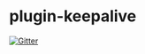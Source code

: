 # plugin-keepalive

[![Gitter](https://badges.gitter.im/NextDom/plugin-keepalive.svg)](https://gitter.im/NextDom/plugin-keepalive?utm_source=badge&utm_medium=badge&utm_campaign=pr-badge&utm_content=badge)